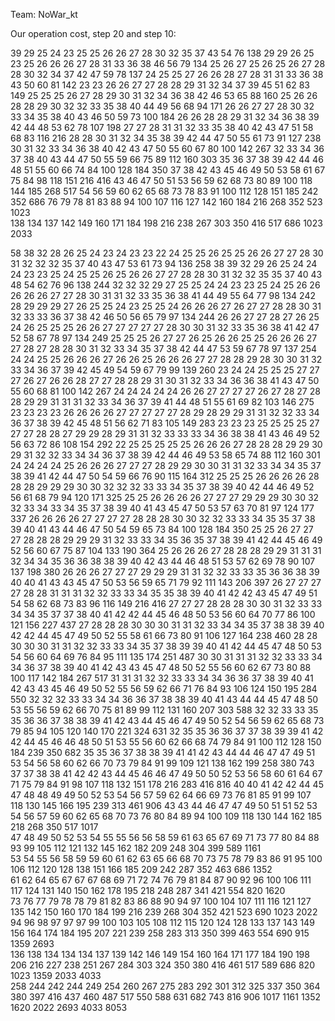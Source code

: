 Team: NoWar_kt

Our operation cost, step 20 and step 10:

39	29	25	24	23	25	25	26	26	27	28	30	32	35	37	43	54	76	138	
29	29	26	25	23	25	26	26	26	27	28	31	33	36	38	46	56	79	134	
25	26	27	25	26	25	26	27	28	28	30	32	34	37	42	47	59	78	137	
24	25	25	27	26	26	28	27	28	31	31	33	36	38	43	50	60	81	142	
23	23	26	26	27	27	28	28	29	31	32	34	37	39	45	51	62	83	149	
25	25	25	26	27	28	29	30	31	32	34	36	38	42	46	53	65	88	160	
25	26	26	28	28	29	30	32	32	33	35	38	40	44	49	56	68	94	171	
26	26	27	27	28	30	32	33	34	35	38	40	43	46	50	59	73	100	184	
26	26	28	28	29	31	32	34	36	38	39	42	44	48	53	62	78	107	198	
27	27	28	31	31	32	33	35	38	40	42	43	47	51	58	68	83	116	216	
28	28	30	31	32	34	35	38	39	42	44	47	50	55	61	73	91	127	238	
30	31	32	33	34	36	38	40	42	43	47	50	55	60	67	80	100	142	267	
32	33	34	36	37	38	40	43	44	47	50	55	59	66	75	89	112	160	303	
35	36	37	38	39	42	44	46	48	51	55	60	66	74	84	100	128	184	350	
37	38	42	43	45	46	49	50	53	58	61	67	75	84	98	118	151	216	416	
43	46	47	50	51	53	56	59	62	68	73	80	89	100	118	144	185	268	517	
54	56	59	60	62	65	68	73	78	83	91	100	112	128	151	185	242	352	686	
76	79	78	81	83	88	94	100	107	116	127	142	160	184	216	268	352	523	1023	
138	134	137	142	149	160	171	184	198	216	238	267	303	350	416	517	686	1023 2033

58	38	32	28	26	25	24	23	24	23	23	22	24	25	25	26	25	25	26	26	27	27	28	30	31	32	32	32	35	37	40	43	47	53	61	73	94	136	258	
38	39	32	29	26	25	24	24	24	23	23	25	24	25	25	26	25	26	26	27	27	28	28	30	31	32	32	35	35	37	40	43	48	54	62	76	96	138	244	
32	32	32	29	27	25	25	24	24	23	23	25	24	25	26	26	26	26	26	27	27	28	30	31	31	32	33	35	36	38	41	44	49	55	64	77	98	134	242	
28	29	29	29	27	26	25	25	24	23	25	25	24	26	26	26	27	26	27	27	28	28	30	31	32	33	33	36	37	38	42	46	50	56	65	79	97	134	244	
26	26	27	27	28	27	26	25	24	26	25	25	25	26	26	27	27	27	27	27	28	30	30	31	32	33	35	36	38	41	42	47	52	58	67	78	97	134	249	
25	25	25	26	27	27	26	25	26	26	25	25	26	26	26	27	27	28	27	28	28	30	31	32	33	34	35	37	38	42	44	47	53	59	67	78	97	137	254	
24	24	25	25	26	26	26	27	26	26	25	26	26	26	27	27	28	28	29	28	30	30	31	32	33	34	36	37	39	42	45	49	54	59	67	79	99	139	260	
23	24	24	25	25	25	27	27	27	26	27	26	26	28	27	27	28	28	29	31	30	31	32	33	34	36	36	38	41	43	47	50	55	60	68	81	100	142	267	
24	24	24	24	24	26	26	27	27	27	27	26	27	28	27	28	28	29	29	31	31	31	32	33	34	36	37	39	41	44	48	51	55	61	69	82	103	146	275	
23	23	23	23	26	26	26	26	27	27	27	27	27	28	29	28	29	29	31	31	32	32	33	34	36	37	38	39	42	45	48	51	56	62	71	83	105	149	283	
23	23	23	25	25	25	25	27	27	27	28	28	27	29	29	28	29	31	31	32	33	33	33	34	36	38	38	41	43	46	49	52	56	63	72	86	108	154	292	
22	25	25	25	25	25	26	26	26	27	28	28	28	29	29	30	29	31	32	32	33	34	34	36	37	38	39	42	44	46	49	53	58	65	74	88	112	160	301	
24	24	24	24	25	26	26	26	27	27	27	28	29	29	30	30	31	31	32	33	34	34	35	37	38	39	41	42	44	47	50	54	59	66	76	90	115	164	312	
25	25	25	26	26	26	26	28	28	28	29	29	29	30	30	32	32	32	33	33	34	35	37	38	39	40	42	44	46	49	52	56	61	68	79	94	120	171	325	
25	25	26	26	26	26	27	27	27	29	29	29	30	30	32	32	33	34	33	34	35	37	38	39	40	41	43	45	47	50	53	57	63	70	81	97	124	177	337	
26	26	26	26	27	27	27	27	28	28	28	30	30	32	32	33	33	34	35	35	37	38	39	40	41	43	44	46	47	50	54	59	65	73	84	100	128	184	350	
25	25	26	27	27	27	28	28	28	29	29	29	31	32	33	33	34	35	36	35	37	38	39	41	42	44	45	46	49	52	56	60	67	75	87	104	133	190	364	
25	26	26	26	27	28	28	28	29	29	31	31	31	32	34	34	35	36	36	38	38	39	40	42	43	44	46	48	51	53	57	62	69	78	90	107	137	198	380	
26	26	26	27	27	27	29	29	29	31	31	32	32	33	33	35	36	36	38	39	40	40	41	43	43	45	47	50	53	56	59	65	71	79	92	111	143	206	397	
26	27	27	27	27	28	28	31	31	31	32	32	33	33	34	35	35	38	39	40	41	42	42	43	45	47	49	51	54	58	62	68	73	83	96	116	149	216	416	
27	27	27	28	28	28	30	30	31	32	33	33	34	34	35	37	37	38	40	41	42	42	44	45	46	48	50	53	56	60	64	70	77	86	100	121	156	227	437	
27	28	28	28	30	30	30	31	31	32	33	34	34	35	37	38	38	39	40	42	42	44	45	47	49	50	52	55	58	61	66	73	80	91	106	127	164	238	460	
28	28	30	30	30	31	31	32	32	33	33	34	35	37	38	39	39	40	41	42	44	45	47	48	50	53	54	56	60	64	69	76	84	95	111	135	174	251	487	
30	30	31	31	31	32	32	33	33	34	34	36	37	38	39	40	41	42	43	43	45	47	48	50	52	55	56	60	62	67	73	80	88	100	117	142	184	267	517	
31	31	31	32	32	33	33	34	34	36	36	37	38	39	40	41	42	43	43	45	46	49	50	52	55	56	59	62	66	71	76	84	93	106	124	150	195	284	550	
32	32	32	33	33	34	34	36	36	37	38	38	39	40	41	43	44	44	45	47	48	50	53	55	56	59	62	66	70	75	81	89	99	112	131	160	207	303	588	
32	32	33	33	35	35	36	36	37	38	38	39	41	42	43	44	45	46	47	49	50	52	54	56	59	62	65	68	73	79	85	94	105	120	140	170	221	324	631	
32	35	35	36	36	37	37	38	39	39	41	42	42	44	45	46	46	48	50	51	53	55	56	60	62	66	68	74	79	84	91	100	112	128	150	184	239	350	682	
35	35	36	37	38	38	39	41	41	42	43	44	44	46	47	47	49	51	53	54	56	58	60	62	66	70	73	79	84	91	99	109	121	138	162	199	258	380	743	
37	37	38	38	41	42	42	43	44	45	46	46	47	49	50	50	52	53	56	58	60	61	64	67	71	75	79	84	91	98	107	118	132	151	178	216	283	416	816	
40	40	41	42	42	44	45	47	48	48	49	49	50	52	53	54	56	57	59	62	64	66	69	73	76	81	85	91	99	107	118	130	145	166	195	239	313	461	906	
43	43	44	46	47	47	49	50	51	51	52	53	54	56	57	59	60	62	65	68	70	73	76	80	84	89	94	100	109	118	130	144	162	185	218	268	350	517	1017	
47	48	49	50	52	53	54	55	55	56	56	58	59	61	63	65	67	69	71	73	77	80	84	88	93	99	105	112	121	132	145	162	182	209	248	304	399	589	1161	
53	54	55	56	58	59	59	60	61	62	63	65	66	68	70	73	75	78	79	83	86	91	95	100	106	112	120	128	138	151	166	185	209	242	287	352	463	686	1352	
61	62	64	65	67	67	67	68	69	71	72	74	76	79	81	84	87	90	92	96	100	106	111	117	124	131	140	150	162	178	195	218	248	287	341	421	554	820	1620	
73	76	77	79	78	78	79	81	82	83	86	88	90	94	97	100	104	107	111	116	121	127	135	142	150	160	170	184	199	216	239	268	304	352	421	523	690	1023	2022	
94	96	98	97	97	97	99	100	103	105	108	112	115	120	124	128	133	137	143	149	156	164	174	184	195	207	221	239	258	283	313	350	399	463	554	690	915	1359	2693	
136	138	134	134	134	137	139	142	146	149	154	160	164	171	177	184	190	198	206	216	227	238	251	267	284	303	324	350	380	416	461	517	589	686	820	1023	1359	2033	4033	
258	244	242	244	249	254	260	267	275	283	292	301	312	325	337	350	364	380	397	416	437	460	487	517	550	588	631	682	743	816	906	1017	1161	1352	1620	2022	2693	4033	8053	
